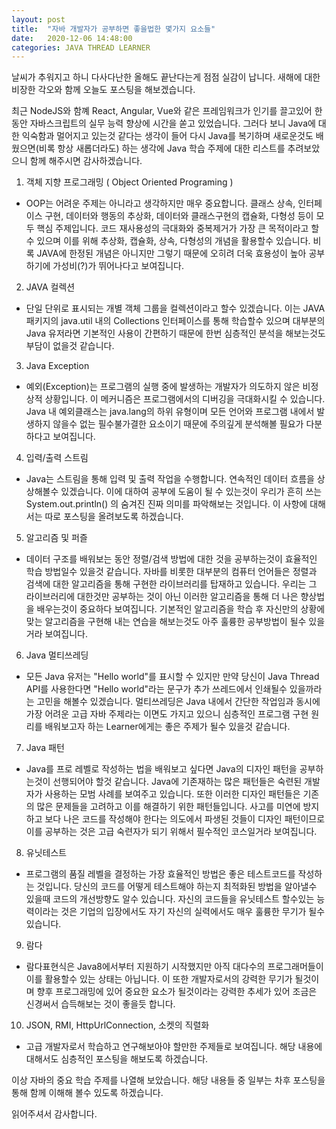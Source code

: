 ```yaml
---
layout: post
title:  "자바 개발자가 공부하면 좋을법한 몇가지 요소들"
date:   2020-12-06 14:48:00
categories: JAVA THREAD LEARNER
---
```


 날씨가 추워지고 하니 다사다난한 올해도 끝난다는게 점점 실감이 납니다. 새해에 대한 비장한 각오와 함께 오늘도 포스팅을 해보겠습니다.

 최근 NodeJS와 함꼐 React, Angular, Vue와 같은 프레임워크가 인기를 끌고있어 한동안 자바스크립트의 실무 능력 향상에 시간을 쏟고 있었습니다. 그러다 보니 Java에 대한 익숙함과 멀어지고 있는것 같다는 생각이 들어 다시 Java를 복기하며 새로운것도 배웠으면(비록 항상 새롭더라도) 하는 생각에 Java 학습 주제에 대한 리스트를 추려보았으니 함께 해주시면 감사하겠습니다.
 
 1. 객체 지향 프로그래밍 ( Object Oriented Programing )
  - OOP는 어려운 주제는 아니라고 생각하지만 매우 중요합니다. 클래스 상속, 인터페이스 구현, 데이터와 행동의 추상화, 데이터와 클래스구현의 캡슐화, 다형성 등이 모두 핵심 주제입니다. 코드 재사용성의 극대화와 중복제거가 가장 큰 목적이라고 할 수 있으며 이를 위해 추상화, 캡슐화, 상속, 다형성의 개념을 활용할수 있습니다. 비록 JAVA에 한정된 개념은 아니지만 그렇기 때문에 오히려 더욱 효용성이 높아 공부하기에 가성비(?)가 뛰어나다고 보여집니다.
  
 2. JAVA 컬렉션
  - 단일 단위로 표시되는 개별 객체 그룹을 컬렉션이라고 할수 있겠습니다. 이는 JAVA 패키지의 java.util 내의 Collections 인터페이스를 통해 학습할수 있으며 대부분의 Java 유저라면 기본적인 사용이 간편하기 때문에 한번 심층적인 분석을 해보는것도 부담이 없을것 같습니다.
  
 3. Java Exception
  - 예외(Exception)는 프로그램의 실행 중에 발생하는 개발자가 의도하지 않은 비정상적 상황입니다. 이 메커니즘은 프로그램에서의 디버깅을 극대화시킬 수 있습니다. Java 내 예외클래스는 java.lang의 하위 유형이며 모든 언어와 프로그램 내에서 발생하지 않을수 없는 필수불가결한 요소이기 때문에 주의깊게 분석해볼 필요가 다분하다고 보여집니다.
  
 4. 입력/출력 스트림
  - Java는 스트림을 통해 입력 및 출력 작업을 수행합니다. 연속적인 데이터 흐름을 상상해볼수 있겠습니다. 이에 대하여 공부에 도움이 될 수 있는것이 우리가 흔히 쓰는 System.out.println() 의 숨겨진 진짜 의미를 파악해보는 것입니다. 이 사항에 대해서는 따로 포스팅을 올려보도록 하겠습니다.
  
 5. 알고리즘 및 퍼즐
  - 데이터 구조를 배워보는 동안 정렬/검색 방법에 대한 것을 공부하는것이 효율적인 학습 방법일수 있을것 같습니다. 자바를 비롯한 대부분의 컴퓨터 언어들은 정렬과 검색에 대한 알고리즘을 통해 구현한 라이브러리를 탑재하고 있습니다. 우리는 그 라이브러리에 대한것만 공부하는 것이 아닌 이러한 알고리즘을 통해 더 나은 향상법을 배우는것이 중요하다 보여집니다. 기본적인 알고리즘을 학습 후 자신만의 상황에 맞는 알고리즘을 구현해 내는 연습을 해보는것도 아주 훌륭한 공부방법이 될수 있을거라 보여집니다.
  
 6. Java 멀티쓰레딩
  - 모든 Java 유저는 "Hello world"를 표시할 수 있지만 만약 당신이 Java Thread API를 사용한다면 "Hello world"라는 문구가 추가 쓰레드에서 인쇄될수 있을까라는 고민을 해볼수 있겠습니다. 멀티쓰레딩은 Java 내에서 간단한 작업임과 동시에 가장 어려운 고급 자바 주제라는 이면도 가지고 있으니 심층적인 프로그램 구현 원리를 배워보고자 하는 Learner에게는 좋은 주제가 될수 있을것 같습니다.
  
 7. Java 패턴
  - Java를 프로 레벨로 작성하는 법을 배워보고 싶다면 Java의 디자인 패턴을 공부하는것이 선행되어야 할것 같습니다. Java에 기존재하는 많은 패턴들은 숙련된 개발자가 사용하는 모범 사례를 보여주고 있습니다. 또한 이러한 디자인 패턴들은 기존의 많은 문제들을 고려하고 이를 해결하기 위한 패턴들입니다. 사고를 미연에 방지하고 보다 나은 코드를 작성해야 한다는 의도에서 파생된 것들이 디자인 패턴이므로 이를 공부하는 것은 고급 숙련자가 되기 위해서 필수적인 코스일거라 보여집니다.
  
 8. 유닛테스트
  - 프로그램의 품질 레벨을 결정하는 가장 효율적인 방법은 좋은 테스트코드를 작성하는 것입니다. 당신의 코드를 어떻게 테스트해야 하는지 최적화된 방법을 알아낼수 있을때 코드의 개선방향도 알수 있습니다. 자신의 코드들을 유닛테스트 할수있는 능력이라는 것은 기업의 입장에서도 자기 자신의 실력에서도 매우 훌륭한 무기가 될수 있습니다.
  
 9. 람다
  - 람다표현식은 Java8에서부터 지원하기 시작했지만 아직 대다수의 프로그래머들이 이를 활용할수 있는 상태는 아닙니다. 이 또한 개발자로서의 강력한 무기가 될것이며 향후 프로그래밍에 있어 중요한 요소가 될것이라는 강력한 추세가 있어 조금은 신경써서 습득해보는 것이 좋을듯 합니다.
  
10. JSON, RMI, HttpUrlConnection, 소켓의 직렬화
  - 고급 개발자로서 학습하고 연구해보아야 할만한 주제들로 보여집니다. 해당 내용에 대해서도 심층적인 포스팅을 해보도록 하겠습니다.
  
  
이상 자바의 중요 학습 주제를 나열해 보았습니다. 해당 내용들 중 일부는 차후 포스팅을 통해 함께 이해해 볼수 있도록 하겠습니다.

읽어주셔서 감사합니다.

  
  







